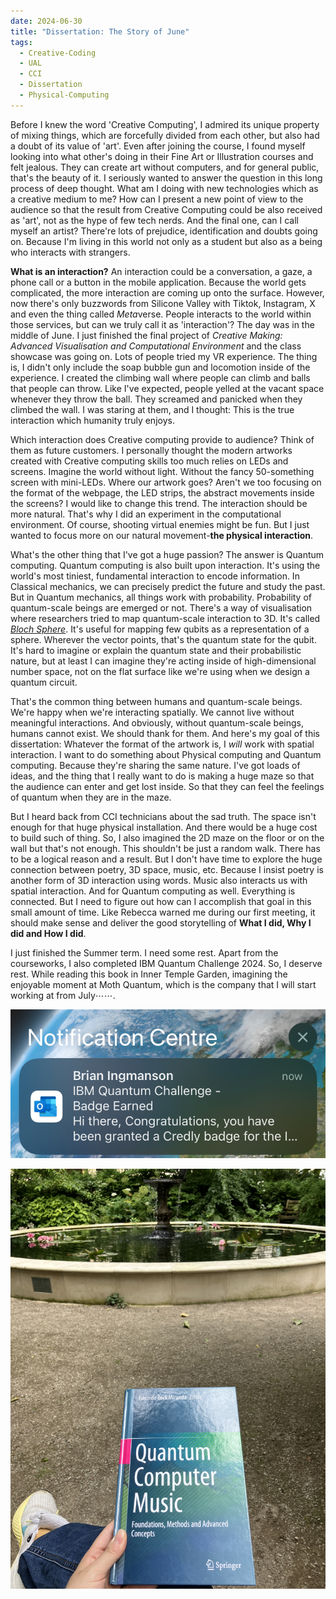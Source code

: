 ```yaml
---
date: 2024-06-30
title: "Dissertation: The Story of June"
tags:
  - Creative-Coding
  - UAL
  - CCI
  - Dissertation
  - Physical-Computing
---
```

Before I knew the word 'Creative Computing', I admired its unique property of mixing things, which are forcefully divided from each other, but also had a doubt of its value of 'art'. Even after joining the course, I found myself looking into what other's doing in their Fine Art or Illustration courses and felt jealous. They can create art without computers, and for general public, that's the beauty of it.
I seriously wanted to answer the question in this long process of deep thought. What am I doing with new technologies which as a creative medium to me? How can I present a new point of view to the audience so that the result from Creative Computing could be also received as 'art', not as the hype of few tech nerds. And the final one, can I call myself an artist? There're lots of prejudice, identification and doubts going on. Because I'm living in this world not only as a student but also as a being who interacts with strangers.

**What is an interaction?** An interaction could be a conversation, a gaze, a phone call or a button in the mobile application. Because the world gets complicated, the more interaction are coming up onto the surface. However, now there's only buzzwords from Silicone Valley with Tiktok, Instagram, X and even the thing called *Meta*verse. People interacts to the world within those services, but can we truly call it as 'interaction'?
The day was in the middle of June. I just finished the final project of *Creative Making: Advanced Visualisation and Computational Environment* and the class showcase was going on. Lots of people tried my VR experience. The thing is, I didn't only include the soap bubble gun and locomotion inside of the experience. I created the climbing wall where people can climb and balls that people can throw. Like I've expected, people yelled at the vacant space whenever they throw the ball. They screamed and panicked when they climbed the wall. I was staring at them, and I thought: This is the true interaction which humanity truly enjoys.

Which interaction does Creative computing provide to audience? Think of them as future customers. I personally thought the modern artworks created with Creative computing skills too much relies on LEDs and screens. Imagine the world without light. Without the fancy 50-something screen with mini-LEDs. Where our artwork goes? Aren't we too focusing on the format of the webpage, the LED strips, the abstract movements inside the screens? I would like to change this trend. The interaction should be more natural. That's why I did an experiment in the computational environment. Of course, shooting virtual enemies might be fun. But I just wanted to focus more on our natural movement-**the physical interaction**.

What's the other thing that I've got a huge passion? The answer is Quantum computing.
Quantum computing is also built upon interaction. It's using the world's most tiniest, fundamental interaction to encode information. In Classical mechanics, we can precisely predict the future and study the past. But in Quantum mechanics, all things work with probability. Probability of quantum-scale beings are emerged or not.
There's a way of visualisation where researchers tried to map quantum-scale interaction to 3D. It's called [*Bloch Sphere*](https://en.wikipedia.org/wiki/Bloch_sphere). It's useful for mapping few qubits as a representation of a sphere. Wherever the vector points, that's the quantum state for the qubit. It's hard to imagine or explain the quantum state and their probabilistic nature, but at least I can imagine they're acting inside of high-dimensional number space, not on the flat surface like we're using when we design a quantum circuit.

That's the common thing between humans and quantum-scale beings. We're happy when we're interacting spatially. We cannot live without meaningful interactions. And obviously, without quantum-scale beings, humans cannot exist. We should thank for them.
And here's my goal of this dissertation: Whatever the format of the artwork is, I *will* work with spatial interaction. I want to do something about Physical computing and Quantum computing. Because they're sharing the same nature. I've got loads of ideas, and the thing that I really want to do is making a huge maze so that the audience can enter and get lost inside. So that they can feel the feelings of quantum when they are in the maze.

But I heard back from CCI technicians about the sad truth. The space isn't enough for that huge physical installation. And there would be a huge cost to build such of thing. So, I also imagined the 2D maze on the floor or on the wall but that's not enough. This shouldn't be just a random walk. There has to be a logical reason and a result. But I don't have time to explore the huge connection between poetry, 3D space, music, etc. Because I insist poetry is another form of 3D interaction using words. Music also interacts us with spatial interaction. And for Quantum computing as well. Everything is connected. But I need to figure out how can I accomplish that goal in this small amount of time. Like Rebecca warned me during our first meeting, it should make sense and deliver the good storytelling of **What I did, Why I did and How I did**.

I just finished the Summer term. I need some rest. Apart from the courseworks, I also completed IBM Quantum Challenge 2024. So, I deserve rest. While reading this book in Inner Temple Garden, imagining the enjoyable moment at Moth Quantum, which is the company that I will start working at from July⋯⋯.

![I finished the IBM Quantum Challenge successfully](https://github.com/artreadcode/artreadcode.github.io/blob/main/assets/images/2024/IMG_0054.jpeg?raw=true)

![Reading time in Inner Temple Garden](https://github.com/artreadcode/artreadcode.github.io/blob/main/assets/images/2024/IMG_0062.JPG?raw=true)

